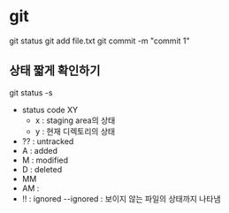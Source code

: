 # git

git status
git add file.txt
git commit -m "commit 1"

## 상태 짧게 확인하기
git status -s
- status code
  XY
  - x : staging area의 상태
  - y : 현재 디렉토리의 상태
- ?? : untracked
- A : added
- M : modified
- D : deleted
- MM 
- AM : 
- !! : ignored
  --ignored : 보이지 않는 파일의 상태까지 나타냄